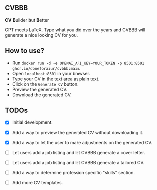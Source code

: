 ## CVBBB

**CV** **B**uilder **b**ut **B**etter

GPT meets LaTeX. Type what you did over the years and CVBBB will generate a nice looking CV for you.

## How to use?
- Run `docker run -d -e OPENAI_API_KEY=YOUR_TOKEN -p 8501:8501 ghcr.io/doneforaiur/cvbbb:main`.
- Open `localhost:8501` in your browser.
- Type your CV in the text area as plain text.
- Click on the `Generate CV` button.
- Preview the generated CV.
- Download the generated CV.


## TODOs

- [x] Initial development.
- [x] Add a way to preview the generated CV without downloading it.
- [x] Add a way to let the user to make adjustments on the generated CV.
- [ ] Let users add a job listing and let CVBBB generate a cover letter.
- [ ] Let users add a job listing and let CVBBB generate a tailored CV.
- [ ] Add a way to determine profession specific "skills" section.
- [ ] Add more CV templates.

